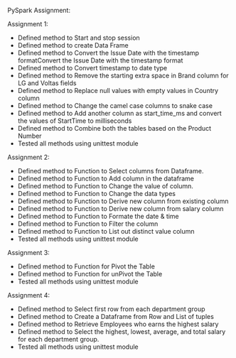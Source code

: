 PySpark Assignment:

Assignment 1:

* Defined method to Start and stop session
* Defined method to create Data Frame
* Defined method to Convert the Issue Date with the timestamp formatConvert the Issue Date with the timestamp format
* Defined method to Convert timestamp to date type
* Defined method to Remove the starting extra space in Brand column for LG and Voltas fields
* Defined method to Replace null values with empty values in Country column
* Defined method to Change the camel case columns to snake case
* Defined method to Add another column as start_time_ms and convert the values of StartTime to milliseconds
* Defined method to Combine both the tables based on the Product Number
* Tested all methods using unittest module


Assignment 2:

* Defined method to Function to Select columns from Dataframe.
* Defined method to Function to Add  column in the dataframe
* Defined method to Function to  Change the value of  column.
* Defined method to Function to Change the data types
* Defined method to Function to Derive new column from existing column
* Defined method to Function to Derive new column from salary column
* Defined method to Function to Formate the date & time
* Defined method to Function to Filter the  column
* Defined method to Function to List out distinct value column
* Tested all methods using unittest module

Assignment 3:

* Defined method to Function for Pivot the Table
* Defined method to Function for unPivot the Table
* Tested all methods using unittest module

Assignment 4:

* Defined method to Select first row from each department group
* Defined method to Create a Dataframe from Row and List of tuples
* Defined method to Retrieve Employees who earns the highest salary
* Defined method to Select the highest, lowest, average, and total salary for each department group.
* Tested all methods using unittest module